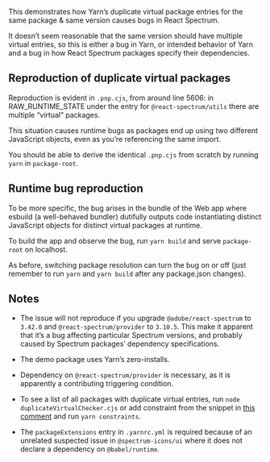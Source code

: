 This demonstrates how Yarn’s duplicate virtual package entries
for the same package & same version causes bugs in React Spectrum.

It doesn’t seem reasonable
that the same version should have multiple virtual entries, so this is
either a bug in Yarn, or intended behavior of Yarn and a bug in how
React Spectrum packages specify their dependencies.

## Reproduction of duplicate virtual packages

Reproduction is evident in `.pnp.cjs`, from around line 5606:
in RAW_RUNTIME_STATE under the entry for
`@react-spectrum/utils` there are multiple “virtual” packages.

This situation causes runtime bugs as packages
end up using two different JavaScript objects,
even as you’re referencing the same import.

You should be able to derive the identical `.pnp.cjs` from scratch
by running `yarn` in `package-root`.

## Runtime bug reproduction

To be more specific, the bug arises in the bundle of the Web app
where esbuild (a well-behaved bundler) dutifully outputs code
instantiating distinct JavaScript objects for distinct virtual
packages at runtime. 

To build the app and observe the bug, run `yarn build` and serve
`package-root` on localhost.

As before, switching package resolution can turn the bug on or off
(just remember to run `yarn` and `yarn build` after any package.json
changes).

## Notes

- The issue will not reproduce if you upgrade `@adobe/react-spectrum` to `3.42.0`
  and `@react-spectrum/provider` to `3.10.5`. This make it apparent that it’s a bug
  affecting particular Spectrum versions, and probably caused by Spectrum packages’
  dependency specifications.

- The demo package uses Yarn’s zero-installs.

- Dependency on `@react-spectrum/provider` is necessary, as it is apparently
  a contributing triggering condition. 

- To see a list of all packages with duplicate virtual entries,
  run `node duplicateVirtualChecker.cjs` or add constraint from the snippet
  in [this comment](https://github.com/yarnpkg/berry/issues/4688#issuecomment-2726079576)
  and run `yarn constraints`.

- The `packageExtensions` entry in `.yarnrc.yml` is required because
  of an unrelated suspected issue in `@spectrum-icons/ui` where it
  does not declare a dependency on `@babel/runtime`.
